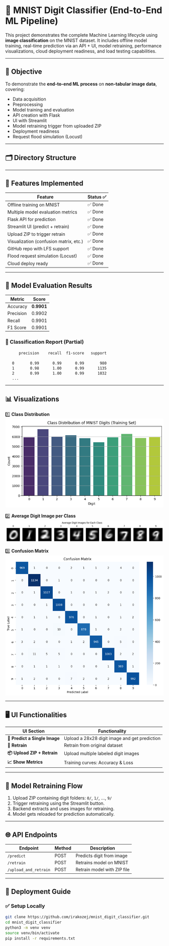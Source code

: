 # 🧠 MNIST Digit Classifier (End-to-End ML Pipeline)

This project demonstrates the complete Machine Learning lifecycle using **image classification** on the MNIST dataset. It includes offline model training, real-time prediction via an API + UI, model retraining, performance visualizations, cloud deployment readiness, and load testing capabilities.

---

## 🎯 Objective

To demonstrate the **end-to-end ML process** on **non-tabular image data**, covering:

- Data acquisition
- Preprocessing
- Model training and evaluation
- API creation with Flask
- UI with Streamlit
- Model retraining trigger from uploaded ZIP
- Deployment readiness
- Request flood simulation (Locust)
  
---

## 🗂️ Directory Structure


---

## 🧪 Features Implemented

| Feature                                 | Status ✅ |
|----------------------------------------|-----------|
| Offline training on MNIST              | ✅ Done   |
| Multiple model evaluation metrics      | ✅ Done   |
| Flask API for prediction               | ✅ Done   |
| Streamlit UI (predict + retrain)       | ✅ Done   |
| Upload ZIP to trigger retrain          | ✅ Done   |
| Visualization (confusion matrix, etc.) | ✅ Done   |
| GitHub repo with LFS support           | ✅ Done   |
| Flood request simulation (Locust)      | ✅ Done   |
| Cloud deploy ready                     | ✅ Done   |

---

## 🔬 Model Evaluation Results

| Metric        | Score    |
|---------------|----------|
| Accuracy      | **0.9901** |
| Precision     | 0.9902   |
| Recall        | 0.9901   |
| F1 Score      | 0.9901   |

### 🧾 Classification Report (Partial)

          precision    recall  f1-score   support

       0       0.99      0.99      0.99       980
       1       0.98      1.00      0.99      1135
       2       0.99      1.00      0.99      1032
       ...


---

## 📊 Visualizations

1️⃣ **Class Distribution**  
![Class Distribution](notebook/visualizations/class_distribution.png)

2️⃣ **Average Digit Image per Class**  
![Averages](notebook/visualizations/average_images.png)

3️⃣ **Confusion Matrix**  
![Confusion Matrix](notebook/visualizations/confusion_matrix.png)

---

## 🖥️ UI Functionalities

| UI Section                     | Functionality                                  |
|-------------------------------|-----------------------------------------------|
| **📸 Predict a Single Image**   | Upload a 28x28 digit image and get prediction |
| **🔁 Retrain**                 | Retrain from original dataset                 |
| **📦 Upload ZIP + Retrain**   | Upload multiple labeled digit images          |
| **📈 Show Metrics**           | Training curves: Accuracy & Loss              |

---

## 🔁 Model Retraining Flow

1. Upload ZIP containing digit folders: `0/`, `1/`, ..., `9/`
2. Trigger retraining using the Streamlit button.
3. Backend extracts and uses images for retraining.
4. Model gets reloaded for prediction automatically.

---

## 🌐 API Endpoints

| Endpoint               | Method | Description                       |
|------------------------|--------|-----------------------------------|
| `/predict`             | POST   | Predicts digit from image         |
| `/retrain`             | POST   | Retrains model on MNIST           |
| `/upload_and_retrain`  | POST   | Retrain model with ZIP file       |

---

## 🚀 Deployment Guide

### ✅ Setup Locally

```bash
git clone https://github.com/irakozej/mnist_digit_classifier.git
cd mnist_digit_classifier
python3 -m venv venv
source venv/bin/activate
pip install -r requirements.txt

